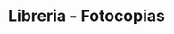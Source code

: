 ---
title: "Libreria - Fotocopias"
url: /ciudad-satelite/libreria-fotocopias-calle-juan-matienzo/
shop: Schreibwaren
---